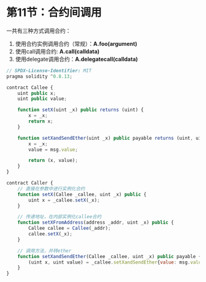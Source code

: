 # 第11节：合约间调用

一共有三种方式调用合约：

1. 使用合约实例调用合约（常规）：**A.foo(argument)**
2. 使用call调用合约: **A.call(calldata)**
3. 使用delegate调用合约：**A.delegatecall(calldata)**

```js
// SPDX-License-Identifier: MIT
pragma solidity ^0.8.13;

contract Callee {
    uint public x;
    uint public value;

    function setX(uint _x) public returns (uint) {
        x = _x;
        return x;
    }

    function setXandSendEther(uint _x) public payable returns (uint, uint) {
        x = _x;
        value = msg.value;

        return (x, value);
    }
}

contract Caller {
    // 直接在参数中进行实例化合约
    function setX(Callee _callee, uint _x) public {
        uint x = _callee.setX(_x);
    }

    // 传递地址，在内部实例化callee合约
    function setXFromAddress(address _addr, uint _x) public {
        Callee callee = Callee(_addr);
        callee.setX(_x);
    }

    // 调用方法，并转ether
    function setXandSendEther(Callee _callee, uint _x) public payable {
        (uint x, uint value) = _callee.setXandSendEther{value: msg.value}(_x);
    }
}

```



